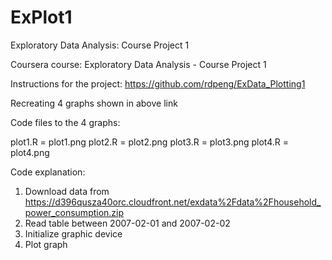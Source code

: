 ExPlot1
=======

Exploratory Data Analysis: Course Project 1

Coursera course: Exploratory Data Analysis - Course Project 1

Instructions for the project:  https://github.com/rdpeng/ExData_Plotting1

Recreating 4 graphs shown in above link 

Code files to the 4 graphs: 

plot1.R = plot1.png
plot2.R = plot2.png
plot3.R = plot3.png
plot4.R = plot4.png

Code explanation:
1. Download data from https://d396qusza40orc.cloudfront.net/exdata%2Fdata%2Fhousehold_power_consumption.zip
2. Read table between 2007-02-01 and 2007-02-02
3. Initialize graphic device
4. Plot graph 
